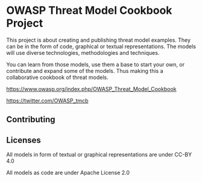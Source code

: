 # OWASP Threat Model Cookbook Project

This project is about creating and publishing threat model examples. They can be in the form of code, graphical or textual representations. The models will use diverse technologies, methodologies and techniques.

You can learn from those models, use them a base to start your own, or contribute and expand some of the models. Thus making this a collaborative cookbook of threat models.

https://www.owasp.org/index.php/OWASP_Threat_Model_Cookbook

https://twitter.com/OWASP_tmcb

## Contributing

## Licenses

All models in form of textual or graphical representations are under CC-BY 4.0

All models as code are under Apache License 2.0

